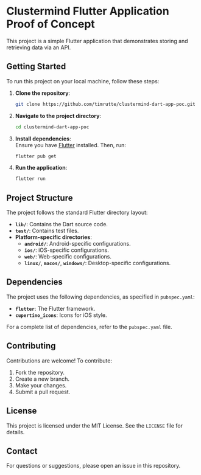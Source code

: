 
# Clustermind Flutter Application Proof of Concept

This project is a simple Flutter application that demonstrates storing and retrieving data via an API.

## Getting Started

To run this project on your local machine, follow these steps:

1. **Clone the repository**:
   ```bash
   git clone https://github.com/timrutte/clustermind-dart-app-poc.git
   ```

2. **Navigate to the project directory**:
   ```bash
   cd clustermind-dart-app-poc
   ```

3. **Install dependencies**:  
   Ensure you have [Flutter](https://flutter.dev/docs/get-started/install) installed. Then, run:
   ```bash
   flutter pub get
   ```

4. **Run the application**:
   ```bash
   flutter run
   ```

## Project Structure

The project follows the standard Flutter directory layout:

- **`lib/`**: Contains the Dart source code.
- **`test/`**: Contains test files.
- **Platform-specific directories**:
  - **`android/`**: Android-specific configurations.
  - **`ios/`**: iOS-specific configurations.
  - **`web/`**: Web-specific configurations.
  - **`linux/`**, **`macos/`**, **`windows/`**: Desktop-specific configurations.

## Dependencies

The project uses the following dependencies, as specified in `pubspec.yaml`:

- **`flutter`**: The Flutter framework.
- **`cupertino_icons`**: Icons for iOS style.

For a complete list of dependencies, refer to the `pubspec.yaml` file.

## Contributing

Contributions are welcome! To contribute:

1. Fork the repository.
2. Create a new branch.
3. Make your changes.
4. Submit a pull request.

## License

This project is licensed under the MIT License. See the `LICENSE` file for details.

## Contact

For questions or suggestions, please open an issue in this repository.
